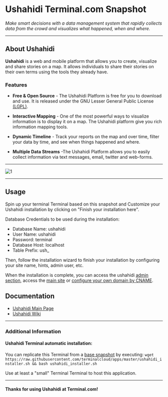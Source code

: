 # **Ushahidi** Terminal.com Snapshot
*Make smart decisions with a data management system that rapidly collects data from the crowd and visualizes what happened, when and where.*

---

## About Ushahidi
**Ushahidi** is a web and mobile platform that allows you to create, visualize and share stories on a map. It allows individuals to share their stories on their own terms using the tools they already have.


### Features
- **Free & Open Source** - The Ushahidi Platform is free for you to download and use. It is released under the GNU Lesser General Public License [(LGPL)](http://creativecommons.org/licenses/LGPL/2.1/).

- **Interactive Mapping** - One of the most powerful ways to visualize information is to display it on a map. The Ushahidi platform give you rich information mapping tools.

- **Dynamic Timeline** - Track your reports on the map and over time, filter your data by time, and see when things happened and where.

- **Multiple Data Streams** -The Ushahidi Platform allows you to easily collect information via text messages, email, twitter and web-forms.


---

![1](http://newswatch.nationalgeographic.com/files/2012/06/UHP2-921x700.png)

---

## Usage
Spin up your terminal Terminal based on this snapshot and Customize your Ushahidi installation by clicking on "Finish your installation here".

Database Credentials to be used during the installation:

- Database Name: ushahidi
- User Name: ushahidi
- Password: terminal
- Database Host: localhost
- Table Prefix: ush_

Then, follow the installation wizard to finish your installation by configuring your site name, hints, admin user, etc.

When the installation is complete, you can access the ushahidi [admin section](http://terminalservername-80.terminal.com/admin), access the [main site](http://terminalservername-80.terminal.com) or [configure your own domain by CNAME](https://www.terminal.com/faq#cname).


## Documentation
- [Ushahidi Main Page](http://www.ushahidi.com/)
- [Ushahidi Wiki](https://wiki.ushahidi.com)


---

### Additional Information
#### Ushahidi Terminal automatic installation:
You can replicate this Terminal from a [base snapshot](https://www.terminal.com/tiny/FzpHiTXG1K) by executing:
`wget https://raw.githubusercontent.com/terminalcloud/apps/master/ushahidi_installer.sh && bash ushahidi_installer.sh`

Use at least a "small" Terminal Terminal to host this application.

---

#### Thanks for using Ushahidi at Terminal.com!
